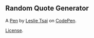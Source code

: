 Random Quote Generator
----------------------


A [Pen](http://codepen.io/leslietsai/pen/oZJKwz) by [Leslie Tsai](http://codepen.io/leslietsai) on [CodePen](http://codepen.io/).

[License](http://codepen.io/leslietsai/pen/oZJKwz/license).